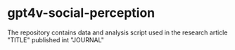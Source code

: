 # gpt4v-social-perception
The repository contains data and analysis script used in the research article "TITLE" published int "JOURNAL"
